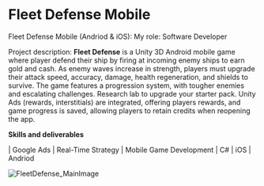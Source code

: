 # Fleet Defense Mobile

  Fleet Defense Mobile (Andriod & iOS): 
  My role: Software Developer

  Project description:
  **Fleet Defense** is a Unity 3D Android mobile game where player defend their ship by firing at incoming enemy ships to earn gold and cash. As enemy waves increase in strength, players must upgrade their attack speed, accuracy, damage, health regeneration, and shields to survive. The game features a progression system, with tougher enemies and escalating challenges. Research lab to upgrade your starter pack. Unity Ads (rewards, interstitials) are integrated, offering players rewards, and game progress is saved, allowing players to retain credits when reopening the app.

  **Skills and deliverables**

  | Google Ads | Real-Time Strategy | Mobile Game Development | C# | iOS | Andriod

  <img src="./images/FleetDefense_Main.jpg" alt="FleetDefense_MainImage"/>